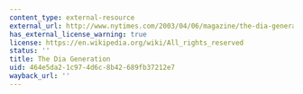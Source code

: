 ```yaml
---
content_type: external-resource
external_url: http://www.nytimes.com/2003/04/06/magazine/the-dia-generation.html
has_external_license_warning: true
license: https://en.wikipedia.org/wiki/All_rights_reserved
status: ''
title: The Dia Generation
uid: 464e5da2-1c97-4d6c-8b42-689fb37212e7
wayback_url: ''
---
```

